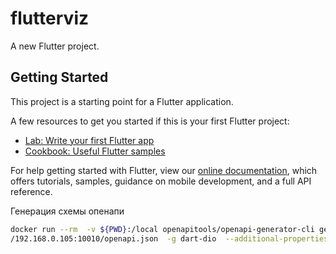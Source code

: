 # flutterviz

A new Flutter project.

## Getting Started

This project is a starting point for a Flutter application.

A few resources to get you started if this is your first Flutter project:

- [Lab: Write your first Flutter app](https://flutter.dev/docs/get-started/codelab)
- [Cookbook: Useful Flutter samples](https://flutter.dev/docs/cookbook)

For help getting started with Flutter, view our
[online documentation](https://flutter.dev/docs), which offers tutorials,
samples, guidance on mobile development, and a full API reference.


Генерация схемы опенапи

```bash
docker run --rm  -v ${PWD}:/local openapitools/openapi-generator-cli generate  -i http:/
/192.168.0.105:10010/openapi.json  -g dart-dio  --additional-properties pubName=pet_api  -o /local/out/dart
```
